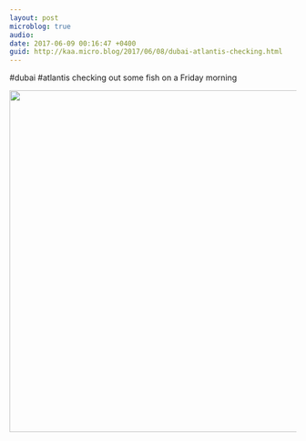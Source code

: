 ```yaml
---
layout: post
microblog: true
audio: 
date: 2017-06-09 00:16:47 +0400
guid: http://kaa.micro.blog/2017/06/08/dubai-atlantis-checking.html
---
```

#dubai #atlantis checking out some fish on a Friday morning

<img src="https://micro.kaa.bz/uploads/2018/35970e0878.jpg" width="600" height="600" />

